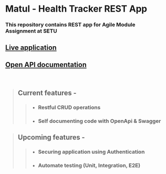 # Matul - Health Tracker REST App

### This repository contains REST app for Agile Module Assignment at SETU

## [Live application](https://health-tracker-20100299.herokuapp.com/)
## [Open API documentation](https://health-tracker-20100299.herokuapp.com/swagger-ui)
<br/>

> ## Current features -
> 
>> - ### Restful CRUD operations
>> - ### Self documenting code with OpenApi & Swagger

> ## Upcoming features - 
>
>> - ### Securing application using Authentication
>> - ### Automate testing (Unit, Integration, E2E)